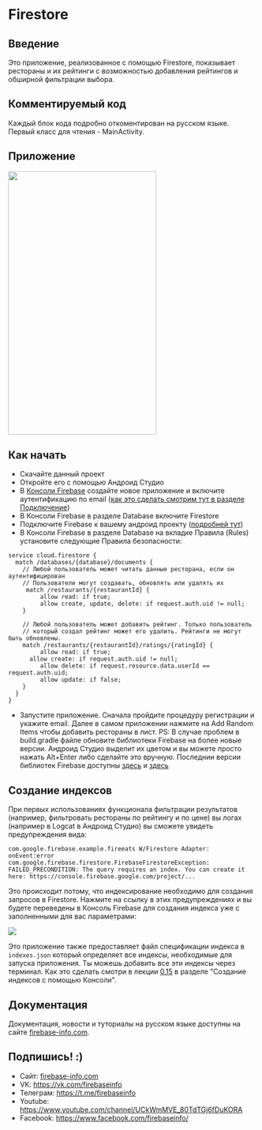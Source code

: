 # Firestore

## Введение

Это приложение, реализованное с помощью Firestore, показывает рестораны и их рейтинги с возможностью добавления рейтингов и обширной фильтрации выбора.

## Комментируемый код
Каждый блок кода подробно откоментирован на русском языке. Первый класс для чтения - MainActivity.

## Приложение

<img src="./docs/home.png" height="534" width="300"/>

## Как начать

* Скачайте данный проект
* Откройте его с помощью Андроид Студио
* В [Консоли Firebase][firebase-console] создайте новое приложение и включите аутентификацию по email ([как это сделать смотрим тут в разделе Подключение][sample-1])
* В Консоли Firebase в разделе Database включитe Firestore
* Подключите Firebase к вашему андроид проекту ([подробней тут][sample-2])
* В Консоли Firebase в разделе Database на вкладке Правила (Rules) установите следующие Правила безопасности:

```
service cloud.firestore {
  match /databases/{database}/documents {
    // Любой пользователь может читать данные ресторана, если он аутентифицирован
    // Пользователи могут создавать, обновлять или удалять их
  	 match /restaurants/{restaurantId} {
    	 allow read: if true;
    	 allow create, update, delete: if request.auth.uid != null;
    }

    // Любой пользователь может добавить рейтинг. Только пользователь
    // который создал рейтинг может его удалить. Рейтинги не могут быть обновлены.
    match /restaurants/{restaurantId}/ratings/{ratingId} {
    	 allow read: if true;
      allow create: if request.auth.uid != null;
    	 allow delete: if request.resource.data.userId == request.auth.uid;
    	 allow update: if false;
    }
  }
}
```
* Запустите приложение. Сначала пройдите процедуру регистрации и укажите email. Далее в самом приложении нажмите на Add Random Items чтобы добавить рестораны в лист.
PS: В случае проблем в build.gradle файле обновите библиотеки Firebase на более новые версии. Андроид Студио выделит их цветом и вы можете просто нажать Alt+Enter либо сделайте это вручную. Последнии версии библиотек Firebase доступны [здесь][firebase-libraries1] и [здесь][firebase-libraries2]

## Создание индексов
При первых использованиях функционала фильтрации результатов (например, фильтровать рестораны по рейтингу и по цене) вы логах (например в Logcat в Андроид Студио) вы сможете увидеть предупреждения вида:
```
com.google.firebase.example.fireeats W/Firestore Adapter: onEvent:error
com.google.firebase.firestore.FirebaseFirestoreException: FAILED_PRECONDITION: The query requires an index. You can create it here: https://console.firebase.google.com/project/...
```

Это происходит потому, что индексирование необходимо для создания запросов в Firestore. Нажмите на ссылку в этих предупреждениях и вы будете переведены в Консоль Firebase для создания индекса уже с заполненными для вас параметрами:

<img src="./docs/index.png" />

Это приложение также предоставляет файл спецификации индекса в `indexes.json`
который определяет все индексы, необходимые для запуска приложения. Ты можешь
добавить все эти индексы через терминал. Как это сделать смотри в лекции [0.15][firebase-lecture-0-15] в разделе "Создание индексов с помощью Консоли".

## Документация
Документация, новости и туториалы на русском языке доступны на сайте [firebase-info.com][firebaseinfo].

## Подпишись! :)
* Сайт: [firebase-info.com][firebaseinfo]
* VK: https://vk.com/firebaseinfo
* Телеграм: https://t.me/firebaseinfo
* Youtube: https://www.youtube.com/channel/UCkWmMVE_80TdTGj6fDuKORA
* Facebook: https://www.facebook.com/firebaseinfo/


[firebase-console]: console.firebase.google.com
[sample-1]: https://firebase-info.com/2017/06/10/%D0%BE%D1%81%D0%BD%D0%BE%D0%B2%D1%8B-firebase-3-3-firebase-%D0%B0%D1%83%D1%82%D0%B5%D0%BD%D1%82%D0%B8%D1%84%D0%B8%D0%BA%D0%B0%D1%86%D0%B8%D1%8F-%D0%BF%D0%BE%D0%B4%D0%BA%D0%BB%D1%8E%D1%87%D0%B5/
[sample-2]: https://www.youtube.com/watch?v=bOmkJdEtpjo
[firebase-libraries1]: https://firebase.google.com/support/release-notes/android
[firebase-libraries2]: https://firebase.google.com/docs/android/setup
[firebaseinfo]: https://firebase-info.com/%D0%BA%D0%B0%D1%80%D1%82%D0%B0-%D1%81%D0%B0%D0%B9%D1%82%D0%B0/
[firebase-lecture-0-15]: https://firebase-info.com/2018/02/13/%D0%BE%D1%81%D0%BD%D0%BE%D0%B2%D1%8B-firebase-0-15-%D1%83%D0%BF%D1%80%D0%B0%D0%B2%D0%BB%D1%8F%D0%B5%D0%BC-%D0%B8%D0%BD%D0%B4%D0%B5%D0%BA%D1%81%D0%B0%D1%86%D0%B8%D0%B5%D0%B9-%D0%B2-%D0%B1%D0%B0%D0%B7/
